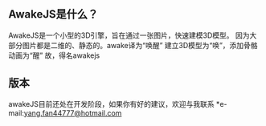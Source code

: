 ## AwakeJS是什么？
AwakeJS是一个小型的3D引擎，旨在通过一张图片，快速建模3D模型。
因为大部分图片都是二维的、静态的。awake译为“唤醒”
建立3D模型为“唤”，添加骨骼动画为“醒”
故，得名awakejs

## 版本
awakeJS目前还处在开发阶段，如果你有好的建议，欢迎与我联系
*e-mail:yang.fan44777@hotmail.com
